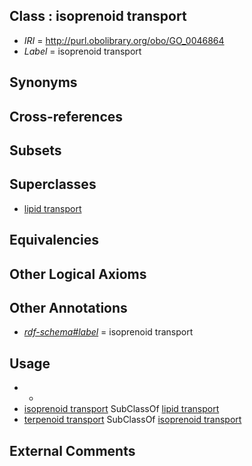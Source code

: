
## Class : isoprenoid transport

 * *IRI* = http://purl.obolibrary.org/obo/GO_0046864
 * *Label* = isoprenoid transport

## Synonyms


## Cross-references


## Subsets


## Superclasses

 * [lipid transport](../../GO/69/GO_0006869.md)

## Equivalencies


## Other Logical Axioms


## Other Annotations

 * *[rdf-schema#label](../../el/rdf-schema#label.md)* = isoprenoid transport

## Usage

 * -
 * [isoprenoid transport](../../GO/64/GO_0046864.md) SubClassOf [lipid transport](../../GO/69/GO_0006869.md)
 * [terpenoid transport](../../GO/65/GO_0046865.md) SubClassOf [isoprenoid transport](../../GO/64/GO_0046864.md)

## External Comments

